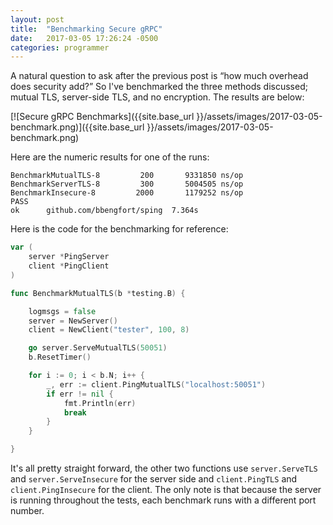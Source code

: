 ```yaml
---
layout: post
title:  "Benchmarking Secure gRPC"
date:   2017-03-05 17:26:24 -0500
categories: programmer
---
```


A natural question to ask after the previous post is &ldquo;how much overhead does security add?&rdquo; So I've benchmarked the three methods discussed; mutual TLS, server-side TLS, and no encryption. The results are below:

[![Secure gRPC Benchmarks]({{site.base_url }}/assets/images/2017-03-05-benchmark.png)]({{site.base_url }}/assets/images/2017-03-05-benchmark.png)

Here are the numeric results for one of the runs:

```
BenchmarkMutualTLS-8   	     200	   9331850 ns/op
BenchmarkServerTLS-8   	     300	   5004505 ns/op
BenchmarkInsecure-8    	    2000	   1179252 ns/op
PASS
ok  	github.com/bbengfort/sping	7.364s
```

Here is the code for the benchmarking for reference:

```go
var (
	server *PingServer
	client *PingClient
)

func BenchmarkMutualTLS(b *testing.B) {

	logmsgs = false
	server = NewServer()
	client = NewClient("tester", 100, 8)

	go server.ServeMutualTLS(50051)
	b.ResetTimer()

	for i := 0; i < b.N; i++ {
		_, err := client.PingMutualTLS("localhost:50051")
		if err != nil {
			fmt.Println(err)
			break
		}
	}

}
```

It's all pretty straight forward, the other two functions use `server.ServeTLS` and `server.ServeInsecure` for the server side and `client.PingTLS` and `client.PingInsecure` for the client. The only note is that because the server is running throughout the tests, each benchmark runs with a different port number.
